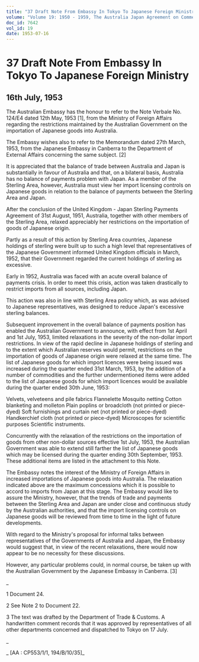 ```yaml
---
title: "37 Draft Note From Embassy In Tokyo To Japanese Foreign Ministry"
volume: "Volume 19: 1950 - 1959, The Australia Japan Agreement on Commerce"
doc_id: 7642
vol_id: 19
date: 1953-07-16
---
```


# 37 Draft Note From Embassy In Tokyo To Japanese Foreign Ministry

## 16th July, 1953

The Australian Embassy has the honour to refer to the Note Verbale No. 124/E4 dated 12th May, 1953 [1], from the Ministry of Foreign Affairs regarding the restrictions maintained by the Australian Government on the importation of Japanese goods into Australia.

The Embassy wishes also to refer to the Memorandum dated 27th March, 1953, from the Japanese Embassy in Canberra to the Department of External Affairs concerning the same subject. [2]

It is appreciated that the balance of trade between Australia and Japan is substantially in favour of Australia and that, on a bilateral basis, Australia has no balance of payments problem with Japan. As a member of the Sterling Area, however, Australia must view her import licensing controls on Japanese goods in relation to the balance of payments between the Sterling Area and Japan.

After the conclusion of the United Kingdom - Japan Sterling Payments Agreement of 31st August, 1951, Australia, together with other members of the Sterling Area, relaxed appreciably her restrictions on the importation of goods of Japanese origin.

Partly as a result of this action by Sterling Area countries, Japanese holdings of sterling were built up to such a high level that representatives of the Japanese Government informed United Kingdom officials in March, 1952, that their Government regarded the current holdings of sterling as excessive.

Early in 1952, Australia was faced with an acute overall balance of payments crisis. In order to meet this crisis, action was taken drastically to restrict imports from all sources, including Japan.

This action was also in line with Sterling Area policy which, as was advised to Japanese representatives, was designed to reduce Japan's excessive sterling balances.

Subsequent improvement in the overall balance of payments position has enabled the Australian Government to announce, with effect from 1st April and 1st July, 1953, limited relaxations in the severity of the non-dollar import restrictions. In view of the rapid decline in Japanese holdings of sterling and to the extent which Australian reserves would permit, restrictions on the importation of goods of Japanese origin were relaxed at the same time. The list of Japanese goods for which import licences were being issued was increased during the quarter ended 31st March, 1953, by the addition of a number of commodities and the further undermentioned items were added to the list of Japanese goods for which import licences would be available during the quarter ended 30th June, 1953:

Velvets, velveteens and pile fabrics Flannelette Mosquito netting Cotton blanketing and molleton Plain poplins or broadcloth (not printed or piece-dyed) Soft furnishings and curtain net (not printed or piece-dyed) Handkerchief cloth (not printed or piece-dyed) Microscopes for scientific purposes Scientific instruments.

Concurrently with the relaxation of the restrictions on the importation of goods from other non-dollar sources effective 1st July, 1953, the Australian Government was able to extend still farther the list of Japanese goods which may be licensed during the quarter ending 30th September, 1953. These additional items are listed in the attachment to this Note.

The Embassy notes the interest of the Ministry of Foreign Affairs in increased importations of Japanese goods into Australia. The relaxation indicated above are the maximum concessions which it is possible to accord to imports from Japan at this stage. The Embassy would like to assure the Ministry, however, that the trends of trade and payments between the Sterling Area and Japan are under close and continuous study by the Australian authorities, and that the import licensing controls on Japanese goods will be reviewed from time to time in the light of future developments.

With regard to the Ministry's proposal for informal talks between representatives of the Governments of Australia and Japan, the Embassy would suggest that, in view of the recent relaxations, there would now appear to be no necessity for these discussions.

However, any particular problems could, in normal course, be taken up with the Australian Government by the Japanese Embassy in Canberra. [3]

_

1 Document 24.

2 See Note 2 to Document 22.

3 The text was drafted by the Department of Trade &amp; Customs. A handwritten comment records that it was approved by representatives of all other departments concerned and dispatched to Tokyo on 17 July.

_

_ [AA : CP553/1/1, 194/B/10/35]_
